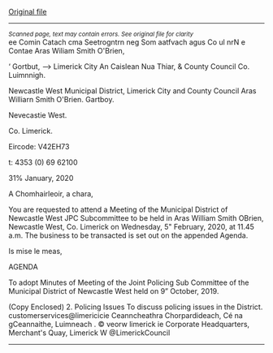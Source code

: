 [Original file](https://www.limerick.ie/sites/default/files/media/documents/2020-02/00-2020-02-05-jpc-sub-committee-agenda.pdf)

---
*<small>Scanned page, text may contain errors. See original file for clarity</small>*  
ee Comin Catach cma Seetrogntrn neg
Som aatfvach agus Co ul
nrN e Contae Aras Wiliam Smith O'Brien,

‘ Gortbut,
—> Limerick City An Caislean Nua Thiar,
& County Council Co. Luimnnigh.

Newcastle West Municipal District,
Limerick City and County Council
Aras Williarn Smith O'Brien.
Gartboy.

Nevecastie West.

Co. Limerick.

Eircode: V42EH73

t: 4353 (0) 69 62100

31% January, 2020

A Chomhairleoir, a chara,

You are requested to attend a Meeting of the Municipal District of Newcastle West JPC
Subcommittee to be held in Aras William Smith OBrien, Newcastle West, Co. Limerick on
Wednesday, 5" February, 2020, at 11.45 a.m. The business to be transacted is set out on
the appended Agenda.

Is mise le meas,

AGENDA

To adopt Minutes of Meeting of the Joint Policing Sub Committee of the Municipal
District of Newcastle West held on 9” October, 2019.

(Copy Enclosed)
2. Policing Issues
To discuss policing issues in the District.
customerservices@limericicie
Ceanncheathra Chorpardideach, Cé na gCeannaithe, Luimneach . © veorw limerick ie
Corporate Headquarters, Merchant's Quay, Limerick W @LimerickCouncil


---
